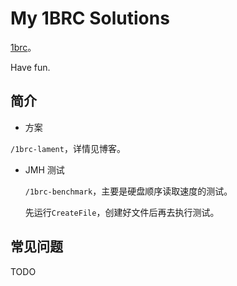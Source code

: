 # My 1BRC Solutions

[1brc](https://github.com/gunnarmorling/1brc)。

Have fun.

## 简介

+ 方案

 ``/1brc-lament``，详情见博客。

+ JMH 测试

  ``/1brc-benchmark``，主要是硬盘顺序读取速度的测试。

  先运行``CreateFile``，创建好文件后再去执行测试。

## 常见问题  

TODO
